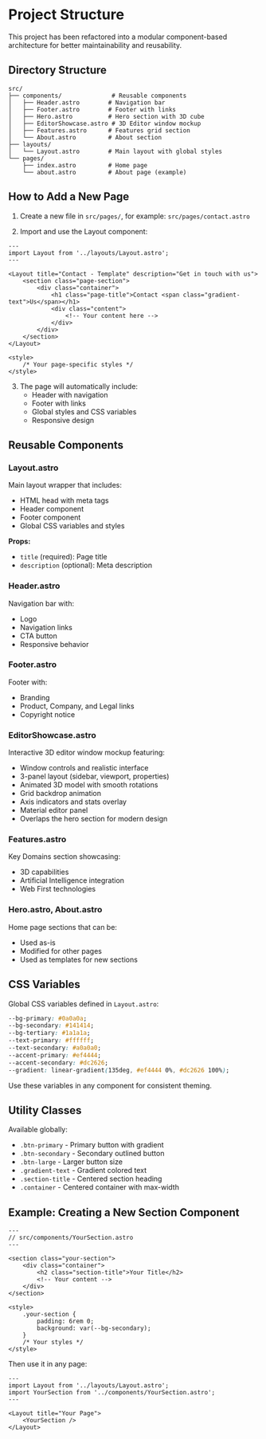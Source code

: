 # Project Structure

This project has been refactored into a modular component-based architecture for better maintainability and reusability.

## Directory Structure

```
src/
├── components/              # Reusable components
│   ├── Header.astro        # Navigation bar
│   ├── Footer.astro        # Footer with links
│   ├── Hero.astro          # Hero section with 3D cube
│   ├── EditorShowcase.astro # 3D Editor window mockup
│   ├── Features.astro      # Features grid section
│   └── About.astro         # About section
├── layouts/
│   └── Layout.astro        # Main layout with global styles
└── pages/
    ├── index.astro         # Home page
    └── about.astro         # About page (example)
```

## How to Add a New Page

1. Create a new file in `src/pages/`, for example: `src/pages/contact.astro`

2. Import and use the Layout component:

```astro
---
import Layout from '../layouts/Layout.astro';
---

<Layout title="Contact - Template" description="Get in touch with us">
    <section class="page-section">
        <div class="container">
            <h1 class="page-title">Contact <span class="gradient-text">Us</span></h1>
            <div class="content">
                <!-- Your content here -->
            </div>
        </div>
    </section>
</Layout>

<style>
    /* Your page-specific styles */
</style>
```

3. The page will automatically include:
   - Header with navigation
   - Footer with links
   - Global styles and CSS variables
   - Responsive design

## Reusable Components

### Layout.astro
Main layout wrapper that includes:
- HTML head with meta tags
- Header component
- Footer component
- Global CSS variables and styles

**Props:**
- `title` (required): Page title
- `description` (optional): Meta description

### Header.astro
Navigation bar with:
- Logo
- Navigation links
- CTA button
- Responsive behavior

### Footer.astro
Footer with:
- Branding
- Product, Company, and Legal links
- Copyright notice

### EditorShowcase.astro
Interactive 3D editor window mockup featuring:
- Window controls and realistic interface
- 3-panel layout (sidebar, viewport, properties)
- Animated 3D model with smooth rotations
- Grid backdrop animation
- Axis indicators and stats overlay
- Material editor panel
- Overlaps the hero section for modern design

### Features.astro
Key Domains section showcasing:
- 3D capabilities
- Artificial Intelligence integration
- Web First technologies

### Hero.astro, About.astro
Home page sections that can be:
- Used as-is
- Modified for other pages
- Used as templates for new sections

## CSS Variables

Global CSS variables defined in `Layout.astro`:

```css
--bg-primary: #0a0a0a;
--bg-secondary: #141414;
--bg-tertiary: #1a1a1a;
--text-primary: #ffffff;
--text-secondary: #a0a0a0;
--accent-primary: #ef4444;
--accent-secondary: #dc2626;
--gradient: linear-gradient(135deg, #ef4444 0%, #dc2626 100%);
```

Use these variables in any component for consistent theming.

## Utility Classes

Available globally:
- `.btn-primary` - Primary button with gradient
- `.btn-secondary` - Secondary outlined button
- `.btn-large` - Larger button size
- `.gradient-text` - Gradient colored text
- `.section-title` - Centered section heading
- `.container` - Centered container with max-width

## Example: Creating a New Section Component

```astro
---
// src/components/YourSection.astro
---

<section class="your-section">
    <div class="container">
        <h2 class="section-title">Your Title</h2>
        <!-- Your content -->
    </div>
</section>

<style>
    .your-section {
        padding: 6rem 0;
        background: var(--bg-secondary);
    }
    /* Your styles */
</style>
```

Then use it in any page:

```astro
---
import Layout from '../layouts/Layout.astro';
import YourSection from '../components/YourSection.astro';
---

<Layout title="Your Page">
    <YourSection />
</Layout>
```

